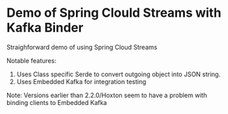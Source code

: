 # Demo of Spring Clould Streams with Kafka Binder

Straighforward demo of using Spring Cloud Streams

Notable features:
1. Uses Class specific Serde to convert outgoing object into JSON string.
2. Uses Embedded Kafka for integration testing

Note: Versions earlier than 2.2.0/Hoxton seem to have a problem with binding clients to Embedded Kafka
